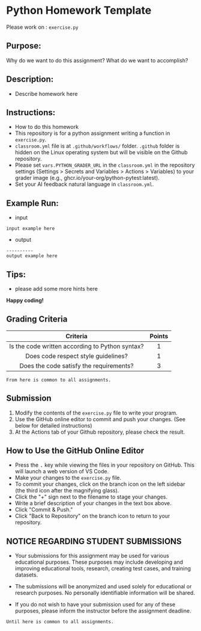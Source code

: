 # Python Homework Template
Please work on : `exercise.py`

## Purpose:

Why do we want to do this assignment? What do we want to accomplish?

## Description:

* Describe homework here

## Instructions:

* How to do this homework
* This repository is for a python assignment writing a function in `exercise.py`.
* `classroom.yml` file is at `.github/workflows/` folder. `.github` folder is hidden on the Linux operating system but will be visible on the Github repository.
* Please set `vars.PYTHON_GRADER_URL` in the `classroom.yml` in the repository settings (Settings > Secrets and Variables > Actions > Variables) to your grader image (e.g., ghcr.io/your-org/python-pytest:latest).
* Set your AI feedback natural language in `classroom.yml`.

## Example Run:

* input
```
input example here
```
* output
```
----------
output example here
```

## Tips:

* please add some more hints here

__Happy coding!__

## Grading Criteria

| Criteria | Points |
|:--------:|:------:|
| Is the code written according to Python syntax? | 1 |
| Does code respect style guidelines? | 1 |
| Does the code satisfy the requirements? | 3 |

``From here is common to all assignments.``

## Submission

1. Modify the contents of the `exercise.py` file to write your program.
2. Use the GitHub online editor to commit and push your changes. (See below for detailed instructions)
3. At the Actions tab of your Github repository, please check the result.

## How to Use the GitHub Online Editor

* Press the <kbd>.</kbd> key while viewing the files in your repository on GitHub. This will launch a web version of VS Code.
* Make your changes to the `exercise.py` file.
* To commit your changes, click on the branch icon on the left sidebar (the third icon after the magnifying glass).
* Click the "+" sign next to the filename to stage your changes.
* Write a brief description of your changes in the text box above.
* Click "Commit & Push."
* Click "Back to Repository" on the branch icon to return to your repository.

## NOTICE REGARDING STUDENT SUBMISSIONS

* Your submissions for this assignment may be used for various educational purposes. These purposes may include developing and improving educational tools, research, creating test cases, and training datasets.

* The submissions will be anonymized and used solely for educational or research purposes. No personally identifiable information will be shared.

* If you do not wish to have your submission used for any of these purposes, please inform the instructor before the assignment deadline.

``Until here is common to all assignments.``
